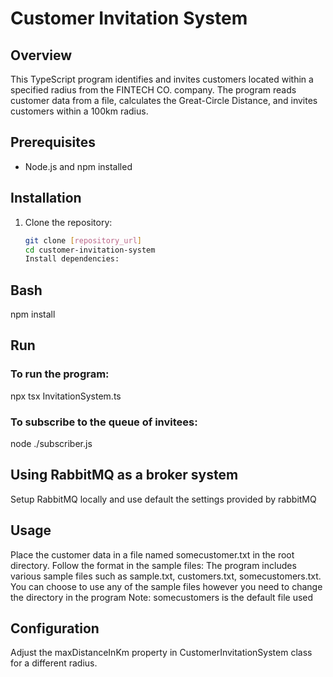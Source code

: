 # Customer Invitation System

## Overview

This TypeScript program identifies and invites customers located within a specified radius from the FINTECH CO. company. The program reads customer data from a file, calculates the Great-Circle Distance, and invites customers within a 100km radius.

## Prerequisites

- Node.js and npm installed

## Installation

1. Clone the repository:

   ```bash
   git clone [repository_url]
   cd customer-invitation-system
   Install dependencies:
   ```

## Bash

npm install

## Run

### To run the program:

npx tsx InvitationSystem.ts

### To subscribe to the queue of invitees:

node ./subscriber.js

## Using RabbitMQ as a broker system

Setup RabbitMQ locally and use default the settings provided by rabbitMQ

## Usage

Place the customer data in a file named somecustomer.txt in the root directory. Follow the format in the sample files:
The program includes various sample files such as sample.txt, customers.txt, somecustomers.txt.
You can choose to use any of the sample files however you need to change the directory in the program
Note: somecustomers is the default file used

## Configuration

Adjust the maxDistanceInKm property in CustomerInvitationSystem class for a different radius.
